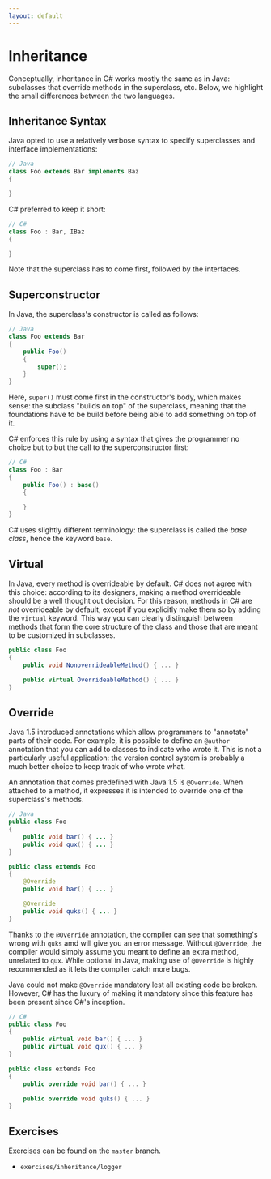 ```yaml
---
layout: default
---
```

# Inheritance

Conceptually, inheritance in C# works mostly the same as in Java:
subclasses that override methods in the superclass, etc.
Below, we highlight the small differences between the two languages.

## Inheritance Syntax

Java opted to use a relatively verbose syntax to specify superclasses and
interface implementations:

```java
// Java
class Foo extends Bar implements Baz
{

}
```

C# preferred to keep it short:

```csharp
// C#
class Foo : Bar, IBaz
{

}
```

Note that the superclass has to come first, followed by the interfaces.

## Superconstructor

In Java, the superclass's constructor is called as follows:

```java
// Java
class Foo extends Bar
{
    public Foo()
    {
        super();
    }
}
```

Here, `super()` must come first in the constructor's body, which makes sense:
the subclass "builds on top" of the superclass, meaning that the foundations
have to be build before being able to add something on top of it.

C# enforces this rule by using a syntax that gives the programmer
no choice but to but the call to the superconstructor first:

```csharp
// C#
class Foo : Bar
{
    public Foo() : base()
    {

    }
}
```

C# uses slightly different terminology: the superclass is called the *base class*,
hence the keyword `base`.

## Virtual

In Java, every method is overrideable by default. C# does not agree with this
choice: according to its designers, making a method overrideable
should be a well thought out decision. For this reason,
methods in C# are *not* overrideable by default, except if you
explicitly make them so by adding the `virtual` keyword. This way
you can clearly distinguish between methods that form the core
structure of the class and those that are meant
to be customized in subclasses.

```csharp
public class Foo
{
    public void NonoverrideableMethod() { ... }

    public virtual OverrideableMethod() { ... }
}
```

## Override

Java 1.5 introduced annotations which allow programmers
to "annotate" parts of their code. For example,
it is possible to define an `@author` annotation
that you can add to classes to indicate who wrote it.
This is not a particularly useful application:
the version control system is probably a much better choice
to keep track of who wrote what.

An annotation that comes predefined with Java 1.5
is `@Override`. When attached to a method,
it expresses it is intended to override one of the superclass's methods.

```java
// Java
public class Foo
{
    public void bar() { ... }
    public void qux() { ... }
}

public class extends Foo
{
    @Override
    public void bar() { ... }

    @Override
    public void quks() { ... }
}
```

Thanks to the `@Override` annotation, the compiler can
see that something's wrong with `quks` amd will give
you an error message. Without `@Override`, the compiler
would simply assume you meant to define an extra method, unrelated
to `qux`. While optional in Java, making use of `@Override` is
highly recommended as it lets the compiler catch more bugs.

Java could not make `@Override` mandatory lest all existing code be broken.
However, C# has the luxury of making it mandatory since
this feature has been present since C#'s inception.

```csharp
// C#
public class Foo
{
    public virtual void bar() { ... }
    public virtual void qux() { ... }
}

public class extends Foo
{
    public override void bar() { ... }

    public override void quks() { ... }
}
```

## Exercises

Exercises can be found on the `master` branch.

* `exercises/inheritance/logger`
